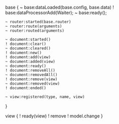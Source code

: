 
base {
	~ base:dataLoaded(base.config, base.data)
	! base:dataProcessorAdd(Waiter);
	~ base:ready();
	
	~ router:started(base.router)
	~ router:route(arguments)
	~ router:routed(arguments)

	~ document:started()
	! document:clear()
	~ document:cleared()
	! document:new()
	! document:add(view)
	~ document:added(view)
	~ document:ready()
	! document:removeAll()
	~ document:removedAll()
	! document:remove(view)
	~ document:removed(view)
	! document:ended()

	~ view:registered(type, name, view)
}


view {
	! ready(view)
	! remove
	! model.change
}